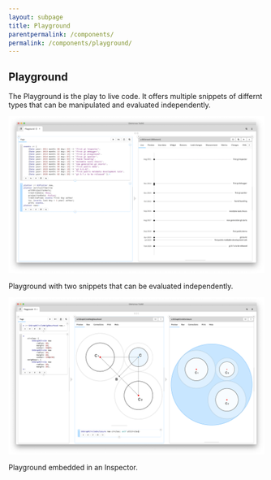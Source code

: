 ```yaml
---
layout: subpage
title: Playground
parentpermalink: /components/
permalink: /components/playground/
---
```


<section id="playground-inspector">
	<div class="container pt-5 pb-5 jumbotron-small">
  	<div class="row">
    		<div class="col-md-12">
	        <h1>Playground</h1>
      		<p class="lead">The Playground is the play to live code. It offers multiple snippets of differnt types that can be manipulated and evaluated independently.</p>
          <div class="sample">
            <img src="/assets/pictures/gtr-playground-timeline.png"/>
            <div class="picture-caption">
              <p>Playground with two snippets that can be evaluated independently.</p>
            </div>
          </div> 
        	<div class="sample">
            <img src="/assets/pictures/gtr-playground-embedded-enclosure.png"/>
            <div class="picture-caption">
              <p>Playground embedded in an Inspector.</p>
            </div>
          </div>
    		</div>
  	</div>
	</div>
</section>